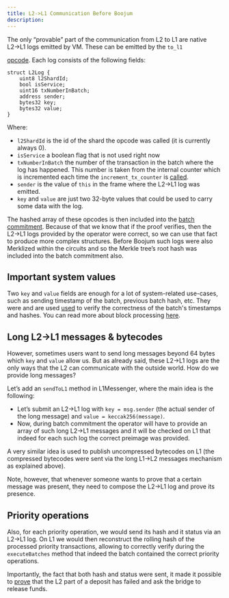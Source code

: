 ```yaml
---
title: L2->L1 Communication Before Boojum
description:
---
```


The only “provable” part of the communication from L2 to L1 are native L2→L1 logs emitted by VM.
These can be emitted by the `to_l1`
  <!-- TODO: Link to Internal Docs -->
[opcode](https://github.com/code-423n4/2024-03-zksync/blob/main/docs/Smart%20contract%20Section/System%20contracts%20bootloader%20description.md).
Each log consists of the following fields:

```solidity
struct L2Log {
    uint8 l2ShardId;
    bool isService;
    uint16 txNumberInBatch;
    address sender;
    bytes32 key;
    bytes32 value;
}
```

Where:

- `l2ShardId` is the id of the shard the opcode was called (it is currently always 0).
- `isService` a boolean flag that is not used right now
- `txNumberInBatch` the number of the transaction in the batch where the log has happened.
  This number is taken from the internal counter which is incremented each time the `increment_tx_counter` is
  <!-- TODO: Link to Internal Docs -->
  [called](https://github.com/code-423n4/2024-03-zksync/blob/main/docs/Smart%20contract%20Section/System%20contracts%20bootloader%20description.md).
- `sender` is the value of `this` in the frame where the L2→L1 log was emitted.
- `key` and `value` are just two 32-byte values that could be used to carry some data with the log.

The hashed array of these opcodes is then included into the
[batch commitment](https://github.com/matter-labs/era-contracts/blob/29f9ff4bbe12dc133c852f81acd70e2b4139d6b2/l1-contracts/contracts/state-transition/chain-deps/facets/Executor.sol#L535).
Because of that we know that if the proof verifies, then the L2→L1 logs provided by the operator were correct,
so we can use that fact to produce more complex structures.
Before Boojum such logs were also Merklized within the circuits and so the Merkle tree’s root hash was included into the batch commitment also.

## Important system values

Two `key` and `value` fields are enough for a lot of system-related use-cases,
such as sending timestamp of the batch, previous batch hash, etc.
They were and are used
[used](https://github.com/matter-labs/era-contracts/blob/29f9ff4bbe12dc133c852f81acd70e2b4139d6b2/system-contracts/contracts/SystemContext.sol#L470)
to verify the correctness of the batch's timestamps and hashes.
You can read more about block processing [here](/build/developer-reference/batches-and-l2-blocks).

## Long L2→L1 messages & bytecodes

However, sometimes users want to send long messages beyond 64 bytes which `key` and `value` allow us.
But as already said, these L2→L1 logs are the only ways that the L2 can communicate with the outside world.
How do we provide long messages?

Let’s add an `sendToL1` method in L1Messenger, where the main idea is the following:

- Let’s submit an L2→L1 log with `key = msg.sender` (the actual sender of the long message) and `value = keccak256(message)`.
- Now, during batch commitment the operator will have to provide an array of such long L2→L1 messages
  and it will be checked on L1 that indeed for each such log the correct preimage was provided.

A very similar idea is used to publish uncompressed bytecodes on L1
(the compressed bytecodes were sent via the long L1→L2 messages mechanism as explained above).

Note, however, that whenever someone wants to prove that a certain message was present, they need to compose the L2→L1 log and prove its presence.

## Priority operations

Also, for each priority operation, we would send its hash and it status via an L2→L1 log.
On L1 we would then reconstruct the rolling hash of the processed priority transactions,
allowing to correctly verify during the `executeBatches` method that indeed the batch contained the correct priority operations.

Importantly, the fact that both hash and status were sent, it made it possible to
[prove](https://github.com/matter-labs/era-contracts/blob/29f9ff4bbe12dc133c852f81acd70e2b4139d6b2/l1-contracts/contracts/bridge/L1SharedBridge.sol#L368)
that the L2 part of a deposit has failed and ask the bridge to release funds.
